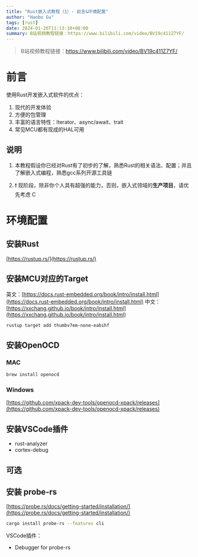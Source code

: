```yaml
---
title: "Rust嵌入式教程（1）- 前言&环境配置"
author: "Haobo Gu"
tags: [rust]
date: 2024-01-26T11:13:10+08:00
summary: B站视频教程链接：https://www.bilibili.com/video/BV19c411Z7YF/
---
```


> B站视频教程链接：https://www.bilibili.com/video/BV19c411Z7YF/

# 前言
使用Rust开发嵌入式软件的优点：

1. 现代的开发体验
2. 方便的包管理
3. 丰富的语言特性：Iterator、async/await、trait
4. 常见MCU都有现成的HAL可用
## 说明

1. 本教程假设你已经对Rust有了初步的了解，熟悉Rust的相关语法、配置；并且了解嵌入式编程，熟悉gcc系列开源工具链

2. ❗️ 现阶段，除非你个人具有超强的能力，否则，嵌入式领域的**生产项目**，请优先考虑 C

# 环境配置
## 安装Rust
[https://rustup.rs/](https://rustup.rs/)

## 安装MCU对应的Target
英文：[https://docs.rust-embedded.org/book/intro/install.html](https://docs.rust-embedded.org/book/intro/install.html)
中文：[https://xxchang.github.io/book/intro/install.html](https://xxchang.github.io/book/intro/install.html)

```bash
rustup target add thumbv7em-none-eabihf
```

## 安装OpenOCD
### MAC
```bash
brew install openocd
```
### Windows
[https://github.com/xpack-dev-tools/openocd-xpack/releases](https://github.com/xpack-dev-tools/openocd-xpack/releases)

## 安装VSCode插件

- rust-analyzer
- cortex-debug

## 可选
## 安装 probe-rs
[https://probe.rs/docs/getting-started/installation/](https://probe.rs/docs/getting-started/installation/)

```bash
cargo install probe-rs --features cli
```

VSCode插件：

- Debugger for probe-rs
